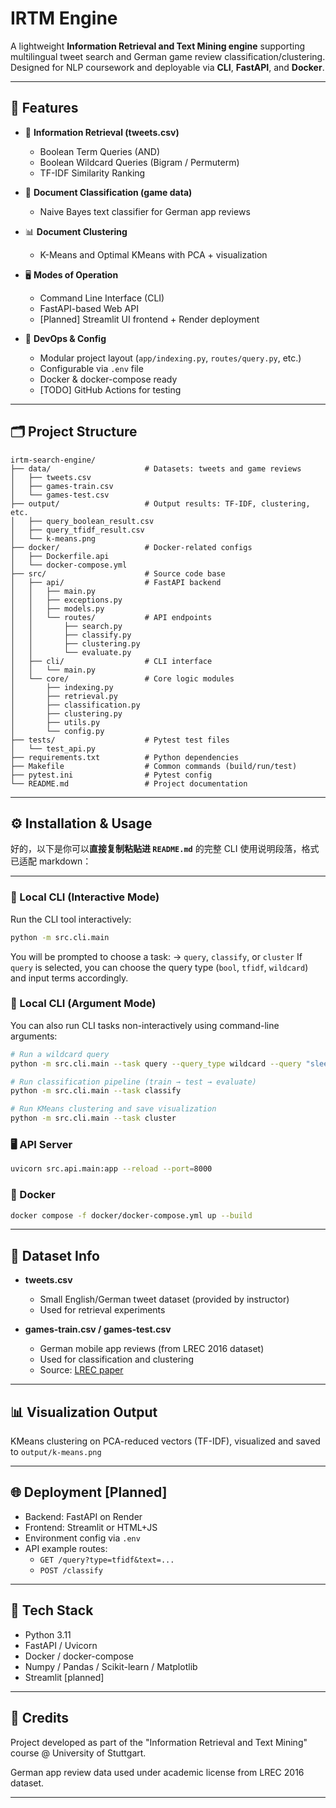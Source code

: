 # IRTM Engine

A lightweight **Information Retrieval and Text Mining engine** supporting multilingual tweet search and German game review classification/clustering. Designed for NLP coursework and deployable via **CLI**, **FastAPI**, and **Docker**.

---

## 🚀 Features

- 🔎 **Information Retrieval (tweets.csv)**

  - Boolean Term Queries (AND)
  - Boolean Wildcard Queries (Bigram / Permuterm)
  - TF-IDF Similarity Ranking

- 🧠 **Document Classification (game data)**

  - Naive Bayes text classifier for German app reviews

- 📊 **Document Clustering**

  - K-Means and Optimal KMeans with PCA + visualization

- 🖥️ **Modes of Operation**

  - Command Line Interface (CLI)
  - FastAPI-based Web API
  - [Planned] Streamlit UI frontend + Render deployment

- 🐳 **DevOps & Config**
  - Modular project layout (`app/indexing.py`, `routes/query.py`, etc.)
  - Configurable via `.env` file
  - Docker & docker-compose ready
  - [TODO] GitHub Actions for testing

---

## 🗂️ Project Structure

```
irtm-search-engine/
├── data/                     # Datasets: tweets and game reviews
│   ├── tweets.csv
│   ├── games-train.csv
│   └── games-test.csv
├── output/                   # Output results: TF-IDF, clustering, etc.
│   ├── query_boolean_result.csv
│   ├── query_tfidf_result.csv
│   └── k-means.png
├── docker/                   # Docker-related configs
│   ├── Dockerfile.api
│   └── docker-compose.yml
├── src/                      # Source code base
│   ├── api/                  # FastAPI backend
│   │   ├── main.py
│   │   ├── exceptions.py
│   │   ├── models.py
│   │   └── routes/           # API endpoints
│   │       ├── search.py
│   │       ├── classify.py
│   │       ├── clustering.py
│   │       └── evaluate.py
│   ├── cli/                  # CLI interface
│   │   └── main.py
│   └── core/                 # Core logic modules
│       ├── indexing.py
│       ├── retrieval.py
│       ├── classification.py
│       ├── clustering.py
│       ├── utils.py
│       └── config.py
├── tests/                    # Pytest test files
│   └── test_api.py
├── requirements.txt          # Python dependencies
├── Makefile                  # Common commands (build/run/test)
├── pytest.ini                # Pytest config
└── README.md                 # Project documentation
```

---

## ⚙️ Installation & Usage

好的，以下是你可以**直接复制粘贴进 `README.md`** 的完整 CLI 使用说明段落，格式已适配 markdown：

---

### 🧪 Local CLI (Interactive Mode)

Run the CLI tool interactively:

```bash
python -m src.cli.main
```

You will be prompted to choose a task:
→ `query`, `classify`, or `cluster`
If `query` is selected, you can choose the query type (`bool`, `tfidf`, `wildcard`) and input terms accordingly.

### 🧪 Local CLI (Argument Mode)

You can also run CLI tasks non-interactively using command-line arguments:

```bash
# Run a wildcard query
python -m src.cli.main --task query --query_type wildcard --query "slee* cat"

# Run classification pipeline (train → test → evaluate)
python -m src.cli.main --task classify

# Run KMeans clustering and save visualization
python -m src.cli.main --task cluster
```

### 🖥️ API Server

```bash
uvicorn src.api.main:app --reload --port=8000
```

### 🐳 Docker

```bash
docker compose -f docker/docker-compose.yml up --build
```

---

## 📂 Dataset Info

- **tweets.csv**

  - Small English/German tweet dataset (provided by instructor)
  - Used for retrieval experiments

- **games-train.csv / games-test.csv**
  - German mobile app reviews (from LREC 2016 dataset)
  - Used for classification and clustering
  - Source: [LREC paper](http://www.lrec-conf.org/proceedings/lrec2016/pdf/59_Paper.pdf)

---

## 📊 Visualization Output

KMeans clustering on PCA-reduced vectors (TF-IDF), visualized and saved to `output/k-means.png`

---

## 🌐 Deployment [Planned]

- Backend: FastAPI on Render
- Frontend: Streamlit or HTML+JS
- Environment config via `.env`
- API example routes:
  - `GET /query?type=tfidf&text=...`
  - `POST /classify`

---

## 📌 Tech Stack

- Python 3.11
- FastAPI / Uvicorn
- Docker / docker-compose
- Numpy / Pandas / Scikit-learn / Matplotlib
- Streamlit [planned]

---

## 🙏 Credits

Project developed as part of the "Information Retrieval and Text Mining" course @ University of Stuttgart.

German app review data used under academic license from LREC 2016 dataset.

---
